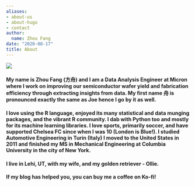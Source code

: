 ```yaml
---
aliases:
- about-us
- about-hugo
- contact
author:
  name: Zhou Fang
date: "2020-08-17"
title: About
---
```

![](/./about_files/cover.jpg)

#### My name is Zhou Fang (方舟) and I am a Data Analysis Engineer at Micron where I work on improving our semiconductor wafer yield and fabrication efficiency through extracting insights from data. My first name 舟 is pronounced exactly the same as Joe hence I go by it as well.   

#### I love using the R language, enjoyed its many statistical and data munging packages, and the vibrant R community. I dab with Python too and mostly for its machine learning libraries. I love sports, primarily soccer, and have supported Chelsea FC since when I was 10 (London is Blue!). I studied Automotive Engineering in Turin (Italy) I moved to the United States in 2011 and finished my MS in Mechanical Engineering at Columbia University in the city of New York.

#### I live in Lehi, UT, with my wife, and my golden retriever - Ollie.

#### If my blog has helped you, you can buy me a coffee on Ko-fi!  

